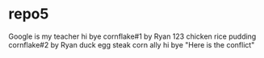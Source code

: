 # repo5

Google is my teacher
hi bye
cornflake#1 by Ryan
123
chicken
rice pudding
cornflake#2 by Ryan
duck egg
steak
corn ally
hi bye "Here is the conflict"

